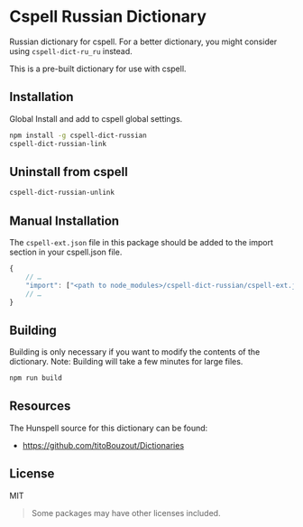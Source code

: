 # Cspell Russian Dictionary

Russian dictionary for cspell.
For a better dictionary, you might consider using `cspell-dict-ru_ru` instead.

This is a pre-built dictionary for use with cspell.

## Installation

Global Install and add to cspell global settings.

```sh
npm install -g cspell-dict-russian
cspell-dict-russian-link
```

## Uninstall from cspell

```sh
cspell-dict-russian-unlink
```

## Manual Installation

The `cspell-ext.json` file in this package should be added to the import section in your cspell.json file.

```javascript
{
    // …
    "import": ["<path to node_modules>/cspell-dict-russian/cspell-ext.json"],
    // …
}
```

## Building

Building is only necessary if you want to modify the contents of the dictionary.  Note: Building will take a few minutes for large files.

```sh
npm run build
```

## Resources

The Hunspell source for this dictionary can be found:

* https://github.com/titoBouzout/Dictionaries

## License

MIT
> Some packages may have other licenses included.

